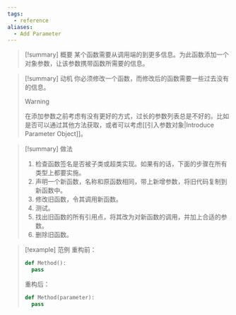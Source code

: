 ```yaml
---
tags:
  - reference
aliases:
  - Add Parameter
---
```

> [!summary] 概要
> 某个函数需要从调用端的到更多信息。为此函数添加一个对象参数，让该参数携带函数所需要的信息。

> [!summary] 动机
> 你必须修改一个函数，而修改后的函数需要一些过去没有的信息。
> > [!warning]
> > 在添加参数之前考虑有没有更好的方式，过长的参数列表总是不好的。比如是否可以通过其他方法获取，或者可以考虑[[引入参数对象|Introduce Parameter Object]]。

> [!summary] 做法
> 1. 检查函数签名是否被子类或超类实现。如果有的话，下面的步骤在所有类型上都要实施。
> 2. 声明一个新函数，名称和原函数相同，带上新增参数，将旧代码复制到新函数中。
> 3. 修改旧函数，令其调用新函数。
> 4. 测试。
> 5. 找出旧函数的所有引用点，将其改为对新函数的调用，并加上合适的参数。
> 6. 删除旧函数。

> [!example] 范例
> 重构前：
> ```python
> def Method():
> 	pass
> ```
> 重构后：
> ```python
> def Method(parameter):
> 	pass
> ```